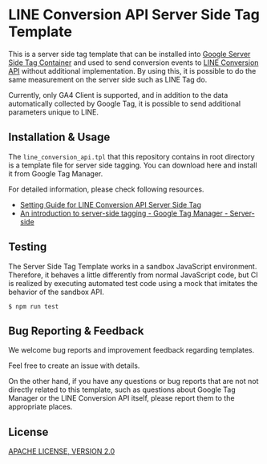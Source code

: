# LINE Conversion API Server Side Tag Template

This is a server side tag template that can be installed into [Google Server Side Tag Container](https://developers.google.com/tag-platform/tag-manager/server-side) and used to send conversion events to [LINE Conversion API]() without additional implementation.
By using this, it is possible to do the same measurement on the server side such as LINE Tag do.

Currently, only GA4 Client is supported, and in addition to the data automatically collected by Google Tag, it is possible to send additional parameters unique to LINE.

## Installation & Usage

The `line_conversion_api.tpl` that this repository contains in root directory is a template file for server side tagging.
You can download here and install it from Google Tag Manager.

For detailed information, please check following resources.

* [Setting Guide for LINE Conversion API Server Side Tag](https://conversion-api-docs.linebiz.com/)
* [An introduction to server-side tagging - Google Tag Manager - Server-side](https://developers.google.com/tag-platform/tag-manager/server-side/intro)

## Testing

The Server Side Tag Template works in a sandbox JavaScript environment. Therefore, it behaves a little differently from normal JavaScript code, but CI is realized by executing automated test code using a mock that imitates the behavior of the sandbox API.

```shell
$ npm run test
```

## Bug Reporting & Feedback

We welcome bug reports and improvement feedback regarding templates.

Feel free to create an issue with details.

On the other hand, if you have any questions or bug reports that are not not directly related to this template, such as questions about Google Tag Manager or the LINE Conversion API itself, please report them to the appropriate places.

## License

[APACHE LICENSE, VERSION 2.0](https://www.apache.org/licenses/LICENSE-2.0.txt)
